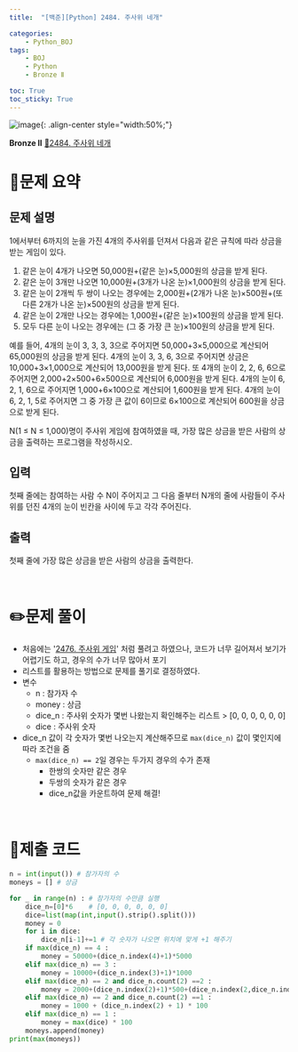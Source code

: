```yaml
---
title:  "[백준][Python] 2484. 주사위 네개" 

categories: 
    - Python_BOJ
tags: 
    - BOJ
    - Python
    - Bronze Ⅱ

toc: True
toc_sticky: True
---
```

![image](https://github.com/user-attachments/assets/32319fe8-99e9-4031-b5d1-9f1909b510dc){: .align-center style="width:50%;"}

**Bronze Ⅱ** 
[🔗2484. 주사위 네개]('https://www.acmicpc.net/problem/2484')

# 📝문제 요약
## 문제 설명
1에서부터 6까지의 눈을 가진 4개의 주사위를 던져서 다음과 같은 규칙에 따라 상금을 받는 게임이 있다.

1. 같은 눈이 4개가 나오면 50,000원+(같은 눈)×5,000원의 상금을 받게 된다.
2. 같은 눈이 3개만 나오면 10,000원+(3개가 나온 눈)×1,000원의 상금을 받게 된다.
3. 같은 눈이 2개씩 두 쌍이 나오는 경우에는 2,000원+(2개가 나온 눈)×500원+(또 다른 2개가 나온 눈)×500원의 상금을 받게 된다.
4. 같은 눈이 2개만 나오는 경우에는 1,000원+(같은 눈)×100원의 상금을 받게 된다.
5. 모두 다른 눈이 나오는 경우에는 (그 중 가장 큰 눈)×100원의 상금을 받게 된다.

예를 들어, 4개의 눈이 3, 3, 3, 3으로 주어지면 50,000+3×5,000으로 계산되어 65,000원의 상금을 받게 된다. 4개의 눈이 3, 3, 6, 3으로 주어지면 상금은 10,000+3×1,000으로 계산되어 13,000원을 받게 된다. 또 4개의 눈이 2, 2, 6, 6으로 주어지면 2,000+2×500+6×500으로 계산되어 6,000원을 받게 된다. 4개의 눈이 6, 2, 1, 6으로 주어지면 1,000+6×100으로 계산되어 1,600원을 받게 된다. 4개의 눈이 6, 2, 1, 5로 주어지면 그 중 가장 큰 값이 6이므로 6×100으로 계산되어 600원을 상금으로 받게 된다.

N(1 ≤ N ≤ 1,000)명이 주사위 게임에 참여하였을 때, 가장 많은 상금을 받은 사람의 상금을 출력하는 프로그램을 작성하시오.

## 입력
첫째 줄에는 참여하는 사람 수 N이 주어지고 그 다음 줄부터 N개의 줄에 사람들이 주사위를 던진 4개의 눈이 빈칸을 사이에 두고 각각 주어진다.

## 출력
첫째 줄에 가장 많은 상금을 받은 사람의 상금을 출력한다.


<br>

# ✏️문제 풀이
- 처음에는 '[2476. 주사위 게임](https://hzi09.github.io/python_boj/python_2746/)' 처럼 풀려고 하였으나, 코드가 너무 길어져서 보기가 어렵기도 하고, 경우의 수가 너무 많아서 포기
- 리스트를 활용하는 방법으로 문제를 풀기로 결정하였다.
- 변수
    - n : 참가자 수
    - money : 상금
    - dice_n : 주사위 숫자가 몇번 나왔는지 확인해주는 리스트 > [0, 0, 0, 0, 0, 0]
    - dice : 주사위 숫자
- dice_n 값이 각 숫자가 몇번 나오는지 계산해주므로 `max(dice_n)` 값이 몇인지에 따라 조건을 줌
    - `max(dice_n) == 2`일 경우는 두가지 경우의 수가 존재
        - 한쌍의 숫자만 같은 경우
        - 두쌍의 숫자가 같은 경우
        - dice_n값을 카운트하여 문제 해결!

<br>

# 💯제출 코드
```python
n = int(input()) # 참가자의 수
moneys = [] # 상금

for _ in range(n) : # 참가자의 수만큼 실행
    dice_n=[0]*6    # [0, 0, 0, 0, 0, 0]
    dice=list(map(int,input().strip().split()))
    money = 0
    for i in dice:
        dice_n[i-1]+=1 # 각 숫자가 나오면 위치에 맞게 +1 해주기
    if max(dice_n) == 4 :
        money = 50000+(dice_n.index(4)+1)*5000
    elif max(dice_n) == 3 :
        money = 10000+(dice_n.index(3)+1)*1000
    elif max(dice_n) == 2 and dice_n.count(2) ==2 :
        money = 2000+(dice_n.index(2)+1)*500+(dice_n.index(2,dice_n.index(2)+1)+1)*500
    elif max(dice_n) == 2 and dice_n.count(2) ==1 :
        money = 1000 + (dice_n.index(2) + 1) * 100
    elif max(dice_n) == 1 :
        money = max(dice) * 100
    moneys.append(money)
print(max(moneys))
```
